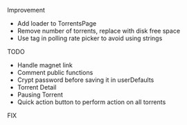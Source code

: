 Improvement

-	Add loader to TorrentsPage
-	Remove number of torrents, replace with disk free space
-	Use tag in polling rate picker to avoid using strings

TODO

-	Handle magnet link
-	Comment public functions
-	Crypt password before saving it in userDefaults
-	Torrent Detail
-	Pausing Torrent
-	Quick action button to perform action on all torrents

FIX
